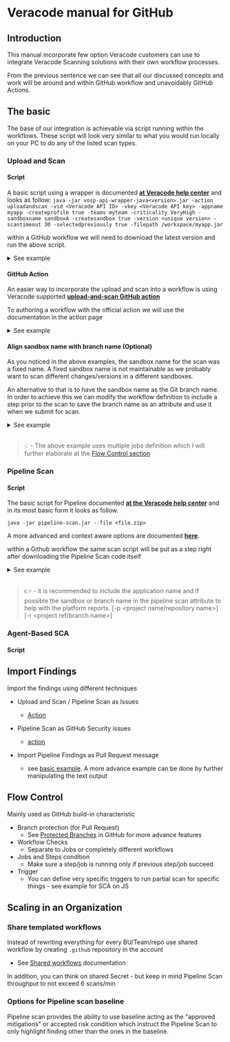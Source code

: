 # Veracode manual for GitHub

## Introduction

This manual incorporate few option Veracode customers can use to integrate Veracode Scanning solutions with their own workflow processes. 

From the previous sentence we can see that all our discussed concepts and work will be around and within GitHub workflow and unavoidably GitHub Actions.

## The basic

The base of our integration is achievable via script running within the workflows. These script will look very similar to what you would run locally on your PC to do any of the listed scan types. 



### Upload and Scan 
#### Script
A basic script using a wrapper is documented __[at Veracode help center](https://help.veracode.com/r/r_uploadandscan)__ and looks as follow:
`java -jar vosp-api-wrapper-java<version>.jar -action uploadandscan -vid <Veracode API ID> -vkey <Veracode API key> -appname myapp -createprofile true -teams myteam -criticality VeryHigh -sandboxname sandboxA -createsandbox true -version <unique version> -scantimeout 30 -selectedpreviously true -filepath /workspace/myapp.jar`

within a GitHub workflow we will need to download the latest version and run the above script.
<details>
<summary>See example</summary>
<p>

```yaml
name: Veracode Static Scan

# Controls when the action will run. 
on:
  # Triggers the workflow on push or pull request events but only for the master branch
  push:
    branches: [ master, release/* ]
  pull_request:
    branches: [ master, develop, main, release/* ]

  # Allows you to run this workflow manually from the Actions tab
  workflow_dispatch:

# A workflow run is made up of one or more jobs that can run sequentially or in parallel
jobs:
  # This workflow contains a single job called "build"
  build:
    # The type of runner that the job will run on
    runs-on: [ self-hosted, generic ]
    # Steps represent a sequence of tasks that will be executed as part of the job
    steps:
      - name: create dir prior
        run: |
          mkdir dls
      - name: Download Veracode Wrapper
        working-directory: ./dls/
        run: |
          javawrapperversion=$(curl https://repo1.maven.org/maven2/com/veracode/vosp/api/wrappers/vosp-api-wrappers-java/maven-metadata.xml | grep latest |  cut -d '>' -f 2 | cut -d '<' -f 1)
          echo "javawrapperversion: $javawrapperversion"
          curl -sS -o VeracodeJavaAPI.jar "https://repo1.maven.org/maven2/com/veracode/vosp/api/wrappers/vosp-api-wrappers-java/$javawrapperversion/vosp-api-wrappers-java-$javawrapperversion.jar"
      - name: Run Upload and Scan
        continue-on-error: true
        run: |
          java -jar VeracodeJavaAPI.jar -action uploadandscan -vid ${{secrets.VERACODE_ID}} -vkey ${{secrets.VERACODE_KEY}} -appname ${{ github.repository }} -createprofile true -teams teamA -criticality VeryHigh -sandboxname sandboxA -createsandbox true -version ${{ github.run_id }} -scantimeout 30 -selectedpreviously true -filepath /workspace/app.zip
```
</p>
</details>


#### GitHub Action
An easier way to incorporate the upload and scan into a workflow is using Veracode supported __[upload-and-scan GitHub action](https://github.com/marketplace/actions/veracode-upload-and-scan)__

To authoring a workflow with the official action we will use the documentation in the action page
<details>
<summary>See example</summary>
<p>

```yaml
name: Veracode Static Scan

# Controls when the action will run. 
on:
  # Triggers the workflow on push or pull request events but only for the master branch
  push:
    branches: [ master, release/* ]
  pull_request:
    branches: [ master, develop, main, release/* ]

  # Allows you to run this workflow manually from the Actions tab
  workflow_dispatch:

# A workflow run is made up of one or more jobs that can run sequentially or in parallel
jobs:
  # This workflow contains a single job called "build"
  build:
    # The type of runner that the job will run on
    runs-on: [ self-hosted, generic ]
    # Steps represent a sequence of tasks that will be executed as part of the job
    steps:
      - name: Veracode Upload And Scan
        uses: veracode/veracode-uploadandscan-action@0.2.1
        with:
          # appname
          appname: ${{ github.repository }}
          # createprofile
          createprofile: true
          # filepath
          filepath: result.zip #Path to dlls/src/jars/wars....
          # version
          version: ${{ github.run_id }}
          # vid
          vid: ${{ secrets.VERACODE_ID }}
          # vkey
          vkey: ${{ secrets.VERACODE_KEY }}
          # true or false
          createsandbox: true
          # name of the sandbox
          sandboxname: sandboxA
          # wait X minutes for the scan to complete
          scantimeout: 0
          # business criticality - policy selection
          criticality: "High"
```
</p>
</details>

#### Align sandbox name with branch name (Optional)
As you noticed in the above examples, the sandbox name for the scan was a fixed name. A fixed sandbox name is not maintainable as we probably want to scan different changes/versions in a different sandboxes.

An alternative to that is to have the sandbox name as the Git branch name. In order to achieve this we can modify the workflow definition to include a step prior to the scan to save the branch name as an attribute and use it when we submit for scan.

<details>
<summary>See example</summary>
<p>

```yaml
name: Veracode Static Scan

# Controls when the action will run. 
on:
  # Triggers the workflow on push or pull request events but only for the master branch
  push:
    branches: [ master, release/* ]
  pull_request:
    branches: [ master, develop, main, release/* ]

  # Allows you to run this workflow manually from the Actions tab
  workflow_dispatch:

# A workflow run is made up of one or more jobs that can run sequentially or in parallel
jobs:
  generate-sandbox-name:
    runs-on: [ self-hosted, generic ]
    outputs:
      sandbox-name: ${{ steps.set-sandbox-name.outputs.sandbox-name }}
    steps:
      # Creates the sandbox(logical release descriptive status of current branch)
      - id: set-sandbox-name
        name: set-sandbox-name
        run: |
          echo ${{ github.head_ref }}
          branchName="${{ github.head_ref }}"
          if [[ -z "$branchName" ]]; then
            branchName="${{ github.ref }}"
          fi
          
          if [[ $branchName == *"master"* ]]; then
          echo "::set-output name=sandbox-name::Master"
          elif [[ $branchName == *"main"* ]]; then
          echo "::set-output name=sandbox-name::Main"
          elif [[ $branchName == *"elease/"* ]]; then
          echo "::set-output name=sandbox-name::$branchName"
          else
          echo "::set-output name=sandbox-name::Development"
          fi        
  # This workflow contains a single job called "build"
  build:
    # The type of runner that the job will run on
    runs-on: [ self-hosted, generic ]
    # Steps represent a sequence of tasks that will be executed as part of the job
    steps:
      - name: Veracode Upload And Scan
        uses: veracode/veracode-uploadandscan-action@0.2.1
        with:
          # appname
          appname: ${{ github.repository }}
          # createprofile
          createprofile: true
          # filepath
          filepath: result.zip #Path to dlls/src/jars/wars....
          # version
          version: ${{ github.run_id }}
          # vid
          vid: ${{ secrets.VERACODE_ID }}
          # vkey
          vkey: ${{ secrets.VERACODE_KEY }}
          # true or false
          createsandbox: true
          # name of the sandbox
          sandboxname: "${{needs.generate-sandbox-name.outputs.sandbox-name}}"
          # wait X minutes for the scan to complete
          scantimeout: 0
          # business criticality - policy selection
          criticality: "High"
```
</p>
</details>
<br/>

> :bulb: - The above example uses multiple jobs definition which I will further elaborate at the [Flow Control section](##flow-control)

### Pipeline Scan
#### Script
The basic script for Pipeline documented __[at the Veracode help center](https://help.veracode.com/r/Run_a_Pipeline_Scan_from_the_Command_Line)__ and in its most basic form it looks as follow.

`java -jar pipeline-scan.jar --file <file.zip>`

A more advanced and context aware options are documented __[here](https://help.veracode.com/r/r_pipeline_scan_commands)__. 

within a Github workflow the same scan script will be put as a step right after downloading the Pipeline Scan code itself
<details>
<summary>See example</summary>
<p>

```yaml
name: Veracode Pipeline Scan

# Controls when the action will run. 
on:
  # Triggers the workflow on push or pull request events but only for the master branch
  push:
    branches: [ master, release/* ]
  pull_request:
    branches: [ master, develop, main, release/* ]

  # Allows you to run this workflow manually from the Actions tab
  workflow_dispatch:

# A workflow run is made up of one or more jobs that can run sequentially or in parallel
jobs:
  # This workflow contains a single job called "build"
  build:
    # The type of runner that the job will run on
    runs-on: [ self-hosted, generic ]
    # Steps represent a sequence of tasks that will be executed as part of the job
    steps:
      - name: create dir prior
        run: |
          mkdir dls
      - name: Download pipeline code
        working-directory: ./dls/
        run: |
          curl https://downloads.veracode.com/securityscan/pipeline-scan-LATEST.zip -o veracode.zip
          unzip veracode.zip
      - name: Run Pipeline Scanner
        continue-on-error: true
        run: java -jar ./dls/pipeline-scan.jar --veracode_api_id "${{secrets.VERACODE_ID}}" --veracode_api_key "${{secrets.VERACODE_KEY}}" --file "result.zip" -jo true -so true  
```
</p>      
</details> 
<br/>

> :point_right: - it is recommended to include the application name and if possible the sandbox or branch name in the pipeline scan attribute to help with the platform reports. [-p \<project name/repository name\>] [-r \<project ref/branch name\>]

### Agent-Based SCA
#### Script

## Import Findings

Import the findings using different techniques

- Upload and Scan / Pipeline Scan as Issues
  - [Action](https://github.com/marketplace/actions/veracode-scan-results-to-github-issues)

- Pipeline Scan as GitHub Security issues
  - [action](https://github.com/marketplace/actions/veracode-static-analysis-pipeline-scan-and-sarif-import)

- Import Pipeline Findings as Pull Request message
  - see [basic example](https://github.com/Lerer/veracode-pipeline-PR-comment). A more advance example can be done by further manipulating the text output

## Flow Control

Mainly used as GitHub build-in characteristic

- Branch protection (for Pull Request)
  - See [Protected Branches](https://docs.github.com/en/repositories/configuring-branches-and-merges-in-your-repository/defining-the-mergeability-of-pull-requests/about-protected-branches) in GitHub for more advance features
- Workflow Checks
  - Separate to Jobs or completely different workflows  
- Jobs and Steps condition
  - Make sure a step/job is running only if previous step/job succeed
- Trigger
  - You can define very specific triggers to run partial scan for specific things - see example for SCA on JS      

## Scaling in an Organization

### Share templated workflows
Instead of rewriting everything for every BU/Team/repo use shared workflow by creating `.github` repository in the account

- See [Shared workflows](https://docs.github.com/en/actions/learn-github-actions/sharing-workflows-with-your-organization) documentation

In addition, you can think on shared Secret - but keep in mind Pipeline Scan throughput to not exceed 6 scans/min

### Options for Pipeline scan baseline
Pipeline scan provides the ability to use baseline acting as the "approved mitigations" or accepted risk condition which instruct the Pipeline Scan to only highlight finding other than the ones in the baseline.
